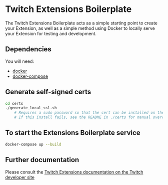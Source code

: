 # Twitch Extensions Boilerplate

The Twitch Extensions Boilerplate acts as a simple starting point to create your Extension, as well as a simple method using Docker to locally serve your Extension for testing and development.

## Dependencies

You will need:
 * [docker](https://docs.docker.com/engine/installation/)
 * [docker-compose](https://docs.docker.com/compose/install/)

## Generate self-signed certs
```bash
cd certs
./generate_local_ssl.sh
    # Requires a sudo password so that the cert can be installed on the root keychain
    # If this install fails, see the README in ./certs for manual override.
```

## To start the Extensions Boilerplate service
```bash
docker-compose up --build
```

## Further documentation

Please consult the [Twitch Extensions documentation on the Twitch developer site](https://dev.twitch.tv/docs/extensions)

